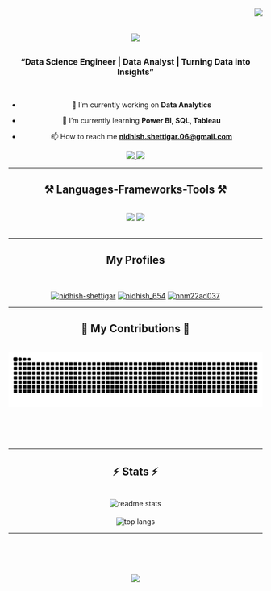 <img align="right" src="https://visitor-badge.laobi.icu/badge?page_id=nidhish654.nidhish654" />

<h1 align="center">
    <img src="https://readme-typing-svg.demolab.com?font=Righteous&size=35&center=true&vCenter=true&color=F73333&width=500&height=70&duration=4000&lines=Hi+There!+👋;+I'm+Nidhish+Shettigar!;+Welcome+to+my+Github+Profile!" />
</h1>

<h3 align="center">“Data Science Engineer | Data Analyst | Turning Data into Insights”</h3>

<br/>

<div align="center">
 
- 🔭 I’m currently working on **Data Analytics**

- 🌱 I’m currently learning **Power BI, SQL, Tableau**

- 📫 How to reach me **nidhish.shettigar.06@gmail.com**

 </div>
 
<div align="center"> 
  <a href="mailto:nidhish.shettigar.06@gmail.com">
    <img src="https://img.shields.io/badge/Gmail-333333?style=for-the-badge&logo=gmail&logoColor=red" />
  </a>
  <a href="https://linkedin.com/in/nidhish-shettigar" target="_blank">
    <img src="https://img.shields.io/badge/LinkedIn-0077B5?style=for-the-badge&logo=linkedin&logoColor=white" target="_blank" />
  </a>
  <!--<a href="https://nidhish654.github.io" target="_blank">
     <img src="https://img.shields.io/badge/Portfolio-FF5722?style=for-the-badge&logo=todoist&logoColor=white" target="_blank" />-->
  </a>
</div>

<hr/>
 
<h2 align="center">⚒️ Languages-Frameworks-Tools ⚒️</h2>
<br/>
<div align="center">
<img src="https://skillicons.dev/icons?i=svelte,html,tailwind,css,vscode,github,figma,git,r,nodejs,anaconda" />
<img src="https://skillicons.dev/icons?i=python,mysql,c,javascript,ubuntu,pytorch,tensorflow,scikitlearn,sqlite,notion" />
<br>

<br/>
</div>
<hr/>

<h2 align="center"> My Profiles </h2>
<br/>
<p align="center">
<a href="https://linkedin.com/in/nidhish-shettigar" target="blank"><img align="center" src="https://raw.githubusercontent.com/rahuldkjain/github-profile-readme-generator/master/src/images/icons/Social/linked-in-alt.svg" alt="nidhish-shettigar" height="30" width="40" /></a>
<a href="https://instagram.com/nidhish_654" target="blank"><img align="center" src="https://raw.githubusercontent.com/rahuldkjain/github-profile-readme-generator/master/src/images/icons/Social/instagram.svg" alt="nidhish_654" height="30" width="40" /></a>
<a href="https://www.leetcode.com/nnm22ad037" target="blank"><img align="center" src="https://raw.githubusercontent.com/rahuldkjain/github-profile-readme-generator/master/src/images/icons/Social/leet-code.svg" alt="nnm22ad037" height="30" width="40" /></a>
</p>
<hr/>
<div align="center">
  <h2>🐍 My Contributions 🐍</h2>
  <br>
  <img alt="snake eating my contributions" src="https://raw.githubusercontent.com/Swaroop0507/Swaroop0507/output/github-contribution-grid-snake.svg" />
  
  <br/><br/><br/>
</div>

<hr/>

<h2 align="center">⚡ Stats ⚡</h2>
<br>
<div align="center">
  
  <!-- Profile Stats -->
  <img width="390" src="https://github-readme-stats.vercel.app/api?username=nidhish654&count_private=true&show_icons=true&theme=react&rank_icon=github&border_radius=10" alt="readme stats" />
  <br/>
  <br/>
  <!-- Top Languages -->
  <img width="325" align="center" src="https://github-readme-stats.vercel.app/api/top-langs/?username=nidhish654&hide=HTML&langs_count=8&layout=compact&theme=react&border_radius=10&size_weight=0.5&count_weight=0.5&exclude_repo=github-readme-stats" alt="top langs" />
  
  <br/>

</div>

<hr/>
<br/>

<h1 align="center">
    <img src="https://readme-typing-svg.demolab.com?font=Righteous&size=35&center=true&vCenter=true&width=500&height=70&duration=4000&lines=Thank+You+for+Visiting!+😊" />
</h1>
